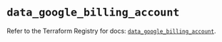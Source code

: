 # `data_google_billing_account`

Refer to the Terraform Registry for docs: [`data_google_billing_account`](https://registry.terraform.io/providers/hashicorp/google/6.26.0/docs/data-sources/billing_account).

